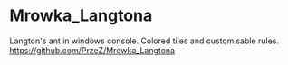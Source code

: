 # Mrowka_Langtona
 Langton's ant in windows console. Colored tiles and customisable rules.
https://github.com/PrzeZ/Mrowka_Langtona
